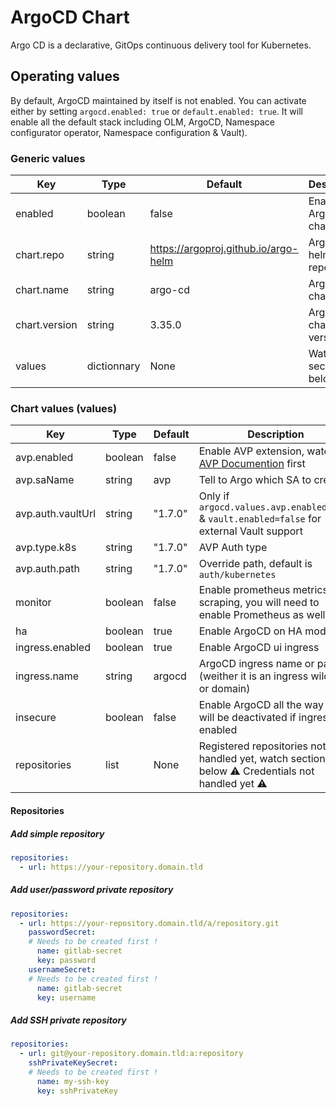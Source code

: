# ArgoCD Chart

Argo CD is a declarative, GitOps continuous delivery tool for Kubernetes.

## Operating values

By default, ArgoCD maintained by itself is not enabled. You can activate either by setting `argocd.enabled: true` or `default.enabled: true`. It will enable all the default stack including OLM, ArgoCD, Namespace configurator operator, Namespace configuration & Vault).

### Generic values

| Key | Type | Default | Description |
|-----|------|---------|-------------|
| enabled | boolean | false | Enable ArgoCD chart |
| chart.repo | string | <https://argoproj.github.io/argo-helm> | ArgoCD helm repository |
| chart.name | string | argo-cd | ArgoCD chart name |
| chart.version | string | 3.35.0 | ArgoCD chart version |
| values | dictionnary | None | Watch section below |

### Chart values (values)

| Key | Type | Default | Description |
|-----|------|---------|-------------|
| avp.enabled | boolean | false | Enable AVP extension, watch [AVP Documention](../security/avp-documention.md) first |
| avp.saName | string | avp | Tell to Argo which SA to create |
| avp.auth.vaultUrl | string | "1.7.0" | Only if `argocd.values.avp.enabled=true` & `vault.enabled=false` for external Vault support |
| avp.type.k8s | string | "1.7.0" | AVP Auth type  |
| avp.auth.path | string | "1.7.0" | Override path, default is `auth/kubernetes` |
| monitor | boolean | false | Enable prometheus metrics scraping, you will need to enable Prometheus as well |
| ha | boolean | true | Enable ArgoCD on HA mode |
| ingress.enabled | boolean | true | Enable ArgoCD ui ingress |
| ingress.name | string | argocd | ArgoCD ingress name or path (weither it is an ingress wildcard or domain) |
| insecure | boolean | false | Enable ArgoCD all the way TLS, will be deactivated if ingress are enabled |
| repositories | list | None | Registered repositories not handled yet, watch section below :warning: Credentials not handled yet :warning: |

#### Repositories

##### Add simple repository

```yaml
repositories:
  - url: https://your-repository.domain.tld
```

##### Add user/password private repository

```yaml
repositories:
  - url: https://your-repository.domain.tld/a/repository.git
    passwordSecret:
    # Needs to be created first !
      name: gitlab-secret
      key: password
    usernameSecret:
    # Needs to be created first !
      name: gitlab-secret
      key: username  
```

##### Add SSH private repository

```yaml
repositories:
  - url: git@your-repository.domain.tld:a:repository
    sshPrivateKeySecret:
    # Needs to be created first !
      name: my-ssh-key
      key: sshPrivateKey
```
